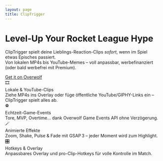 ```yaml
---
layout: page
title: ClipTrigger
---
```


<div class="home-hero">
  <h1>Level‑Up Your Rocket&nbsp;League Hype</h1>
  <p>
    ClipTrigger spielt deine Lieblings-Reaction-Clips <em>sofort</em>, wenn im Spiel etwas Episches passiert.<br>
    Von lokalen MP4s bis YouTube-Memes – voll anpassbar, werbefinanziert (oder bald werbefrei mit Premium).
  </p>
  <a href="https://www.overwolf.com/app/ClipTrigger" class="cta" target="_blank" rel="noopener">Get it on Overwolf</a>
</div>

<div class="features-list">
  <div class="feature-card">
    <span class="feature-icon">🎞️</span>
    <div class="feature-title">Lokale &amp; YouTube-Clips</div>
    <div class="feature-desc">
      Ziehe MP4s ins Overlay oder füge öffentliche YouTube/GIPHY-Links ein – ClipTrigger spielt alles ab.
    </div>
  </div>
  <div class="feature-card">
    <span class="feature-icon">⚽</span>
    <div class="feature-title">Echtzeit-Game-Events</div>
    <div class="feature-desc">
      Tore, MVP, Overtime… dank Overwolf Game Events API ohne Verzögerung.
    </div>
  </div>
  <div class="feature-card">
    <span class="feature-icon">🪄</span>
    <div class="feature-title">Animierte Effekte</div>
    <div class="feature-desc">
      Zoom, Shake, Pulse &amp; Fade mit GSAP 3 – jeder Moment wird zum Highlight.
    </div>
  </div>
  <div class="feature-card">
    <span class="feature-icon">🎛️</span>
    <div class="feature-title">Hotkeys &amp; Overlay</div>
    <div class="feature-desc">
      Anpassbares Overlay und pro-Clip-Hotkeys für volle Kontrolle im Match.
    </div>
  </div>
</div>
